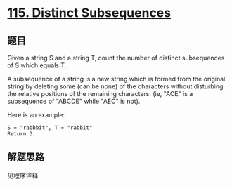 # [115. Distinct Subsequences](https://leetcode.com/problems/distinct-subsequences/)

## 题目
Given a string S and a string T, count the number of distinct subsequences of S which equals T.

A subsequence of a string is a new string which is formed from the original string by deleting some (can be none) of the characters without disturbing the relative positions of the remaining characters. (ie, "ACE" is a subsequence of "ABCDE" while "AEC" is not).

Here is an example:
```
S = "rabbbit", T = "rabbit"
Return 3.
```

## 解题思路

见程序注释

